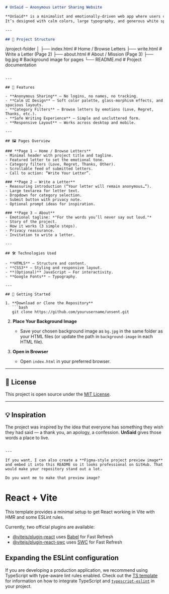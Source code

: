 

```markdown
# UnSaid – Anonymous Letter Sharing Website

**UnSaid** is a minimalist and emotionally-driven web app where users can write and share anonymous letters — thoughts they’ve never said out loud.  
It’s designed with calm colors, large typography, and generous white space to make reading and writing feel intimate and safe.

---

## 📂 Project Structure

```

/project-folder
│
├── index.html         # Home / Browse Letters
├── write.html         # Write a Letter (Page 2)
├── about.html         # About / Mission (Page 3)
├── bg.jpg             # Background image for pages
└── README.md          # Project documentation

````

---

## 🌟 Features

- **Anonymous Sharing** – No logins, no names, no tracking.
- **Calm UI Design** – Soft color palette, glass-morphism effects, and spacious layouts.
- **Category Filters** – Browse letters by emotions (Love, Regret, Thanks, etc.).
- **Safe Writing Experience** – Simple and uncluttered form.
- **Responsive Layout** – Works across desktop and mobile.

---

## 🖼️ Pages Overview

### **Page 1 – Home / Browse Letters**
- Minimal header with project title and tagline.
- Featured letter to set the emotional tone.
- Category filters (Love, Regret, Thanks, Other).
- Scrollable feed of submitted letters.
- Call to action: “Write Your Letter”.

### **Page 2 – Write a Letter**
- Reassuring introduction (“Your letter will remain anonymous…”).
- Large textarea for letter text.
- Dropdown for category selection.
- Submit button with privacy note.
- Optional prompt ideas for inspiration.

### **Page 3 – About**
- Emotional tagline: *"For the words you’ll never say out loud."*
- Story of the project.
- How it works (3 simple steps).
- Privacy reassurance.
- Invitation to write a letter.

---

## 🛠️ Technologies Used

- **HTML5** – Structure and content.
- **CSS3** – Styling and responsive layout.
- **(Optional)** JavaScript – For interactivity.
- **Google Fonts** – Typography.

---

## 🚀 Getting Started

1. **Download or Clone the Repository**
   ```bash
   git clone https://github.com/yourusername/unsent.git
````

2. **Place Your Background Image**

   * Save your chosen background image as `bg.jpg` in the same folder as your HTML files (or update the path in `background-image` in each HTML file).
3. **Open in Browser**

   * Open `index.html` in your preferred browser.

---

## 📜 License

This project is open source under the [MIT License](LICENSE).

---

## 💡 Inspiration

The project was inspired by the idea that everyone has something they wish they had said — a thank you, an apology, a confession.
**UnSaid** gives those words a place to live.

```

---

If you want, I can also create a **Figma-style project preview image** and embed it into this README so it looks professional on GitHub. That would make your repository stand out a lot.  

Do you want me to make that preview image?
```
# React + Vite

This template provides a minimal setup to get React working in Vite with HMR and some ESLint rules.

Currently, two official plugins are available:

- [@vitejs/plugin-react](https://github.com/vitejs/vite-plugin-react/blob/main/packages/plugin-react) uses [Babel](https://babeljs.io/) for Fast Refresh
- [@vitejs/plugin-react-swc](https://github.com/vitejs/vite-plugin-react/blob/main/packages/plugin-react-swc) uses [SWC](https://swc.rs/) for Fast Refresh

## Expanding the ESLint configuration

If you are developing a production application, we recommend using TypeScript with type-aware lint rules enabled. Check out the [TS template](https://github.com/vitejs/vite/tree/main/packages/create-vite/template-react-ts) for information on how to integrate TypeScript and [`typescript-eslint`](https://typescript-eslint.io) in your project.
